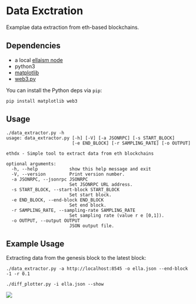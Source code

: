 # Data Exctration
Examplae data extraction from eth-based blockchains.

## Dependencies

 * a local [ellaism node](https://ellaism.org/install/)
 * python3 
 * [matplotlib](https://github.com/matplotlib/matplotlib)
 * [web3.py](https://github.com/ethereum/web3.py)

You can install the Python deps via `pip`:

```
pip install matplotlib web3
```

## Usage

```
./data_extractor.py -h
usage: data_extractor.py [-h] [-V] [-a JSONRPC] [-s START_BLOCK]
                         [-e END_BLOCK] [-r SAMPLING_RATE] [-o OUTPUT]

ethdx - Simple tool to extract data from eth blockchains

optional arguments:
  -h, --help            show this help message and exit
  -V, --version         Print version number.
  -a JSONRPC, --jsonrpc JSONRPC
                        Set JSONRPC URL address.
  -s START_BLOCK, --start-block START_BLOCK
                        Set start block.
  -e END_BLOCK, --end-block END_BLOCK
                        Set end block.
  -r SAMPLING_RATE, --sampling-rate SAMPLING_RATE
                        Set sampling rate (value r e [0,1]).
  -o OUTPUT, --output OUTPUT
                        JSON output file.
```

## Example Usage

Extracting data from the genesis block to the latest block:

```
./data_extractor.py -a http://localhost:8545 -o ella.json --end-block -1 -r 0.1 
```



```
./diff_plotter.py -i ella.json --show  
```



![](https://raw.githubusercontent.com/lexruee/practical-datasience/master/tutorials/data-extraction/ella-diff.png)
